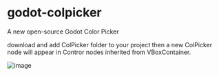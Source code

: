 # godot-colpicker
A new open-source Godot Color Picker

download and add ColPicker folder to your project then a new ColPicker node will appear in Contror nodes inherited from VBoxContainer.

![image](https://user-images.githubusercontent.com/30249150/111310904-42c62480-8666-11eb-989c-eac6cc6fa312.png)
